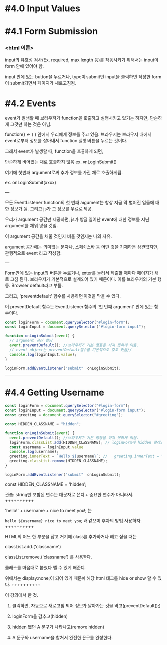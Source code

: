 # **#4.0 Input Values**

# **#4.1 Form Submission**

### <html 이론>

input의 유효성 검사(Ex. required, max length 등)를 작동시키기 위해서는 input이 form 안에 있어야 함.

input 안에 있는 button을 누르거나, type이 submit인 input을 클릭하면 작성한 form이 submit되면서 페이지가 새로고침됨.

# **#4.2 Events**

event가 발생할 때 브라우저가 function을 호출하고 실행시키고 있기는 하지만, 단순하게 그것만 하는 것은 아님.

function() ← ( ) 안에서 우리에게 정보를 주고 있음. 브라우저는 브라우저 내에서 event로부터 정보를 잡아내서 function 실행 버튼을 누르는 것이다.

그래서 event가 발생할 때, function을 호출하게 되면,

단순하게 비어있는 채로 호출하지 않음 ex. onLoginSubmit()

여기에 첫번째 argument로써 추가 정보를 가진 채로 호출하게됨.

ex. onLoginSubmit(xxxx)

—

모든 EventListener function의 첫 번째 argument는 항상 지금 막 벌어진 일들에 대한 정보가 됨. 그리고 js가 그 정보를 무료로 제공.

우리가 argument 공간만 제공하면, js가 방금 일어난 event에 대한 정보를 지닌 argument를 채워 넣을 것임.

이 argument 공간을 채울 것인지 비울 것인지는 나의 자유.

argument 공간에는 의미없는 문자나, 스페이스바 등 어떤 것을 기재하든 상관없지만, 관행적으로 event 라고 작성함.

—

Form안에 있는 input의 버튼을 누르거나, enter를 눌러서 제출할 때마다 페이지가 새로 고침 된다. 브라우저가 기본적으로 설계되어 있기 때문이다. 이를 브라우저의 기본 행동. Browser default라고 부름.

그리고, 'preventdefault' 함수를 사용하면 이것을 막을 수 있다.

이 preventDefault 함수는 EventListener 함수의 '첫 번째 argument' 안에 있는 함수이다.

```jsx
const loginForm = document.querySelector("#login-form");
const loginInput = document.querySelector("#login-form input");

function onLoginSubmit(event) {
  // argument 공간 할당
  event.preventDefault(); //브라우저가 기본 행동을 하지 못하게 막음.
  // event object는 preventDefault함수를 기본적으로 갖고 있음//
  console.log(loginInput.value);
}

loginForm.addEventListener("submit", onLoginSubmit);
```

---

# **#4.4 Getting Username**

```jsx
const loginForm = document.querySelector("#login-form");
const loginInput = document.querySelector("#login-form input");
const greeting = document.querySelector("#greeting");

const HIDDEN_CLASSNAME = "hidden";

function onLoginSubmit(event) {
  event.preventDefault(); //브라우저가 기본 행동을 하지 못하게 막음.
  loginForm.classList.add(HIDDEN_CLASSNAME); // loginForm에 hidden 클래스 추가
  const username = loginInput.value;
  console.log(username);
  greeting.innerText = `Hello ${username}`; //   greeting.innerText = "Hello " + username;
  greeting.classList.remove(HIDDEN_CLASSNAME);
}

loginForm.addEventListener("submit", onLoginSubmit);
```

const HIDDEN_CLASSNAME = 'hidden';

관습: string만 포함된 변수는 대문자로 쓴다 + 중요한 변수가 아니라서.
++++++++++

'hello!' + username + nice to meet you!; 는

`hello ${username} nice to meet you`; 와 같으며 후자의 방법 사용하자.
++++++++++

HTML의 어느 한 부분을 잡고 거기에 class를 추가하거나 빼고 싶을 때는

classList.add.('classname')

classList.remove.('classname') 를 사용한다.

클래스를 마음대로 붙였다 뗄 수 있게 해준다.

위에서는 display:none;이 되어 있기 때문에 해당 html 태그를 hide or show 할 수 있다.
++++++++++

이 강의에서 한 것.

1. 클릭하면, 자동으로 새로고침 되어 정보가 날아가는 것을 막고(preventDefault();)

2. loginForm을 감추고(hidden)

3. hidden 됐던 A 문구가 나타나고(remove hidden)

4. A 문구와 username을 합쳐서 완전한 문구를 완성한다.
